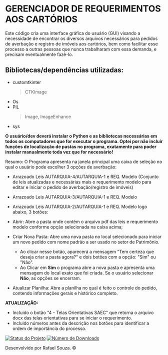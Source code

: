 # GERENCIADOR DE REQUERIMENTOS AOS CARTÓRIOS

Este código cria uma interface gráfica do usuário (GUI) visando a necessidade de encontrar os diversos arquivos necessários para pedidos de averbação e registro de imóveis aos cartórios, bem como facilitar esse processo a outras pessoas que nunca trabalharam com essa demanda, e precisam eventualmente fazê-lo.

## Bibliotecas/dependências utilizadas:
   - customtkinter
        > CTKImage
   - Os
   - PIL
        > Image, ImageEnhance
   - sys

<strong>O usuário/dev deverá instalar o Python e as bibliotecas necessárias em todos os computadores que for executar o programa. Optei por não incluir funções de localização de pastas no programa, exatamente para poder instalar manualmente toda vez que for necessário!</strong>
  
    
Resumo:
O Programa apresenta na janela principal uma caixa de seleção no qual o usuário pode escolher 3 opções de averbação:
   - Arrazoado Leis AUTARQUIA-4/AUTARQUIA-1 e REQ. Modelo (Conjunto de leis atualizadas e necessárias mais o requerimento modelo para editar e iniciar o pedido de averbação/registro de imóveis)
   - Arrazoado Leis AUTARQUIA-3/AUTARQUIA-1 e REQ. Modelo
   - Arrazoado Leis AUTARQUIA-2/AUTARQUIA-1 e REQ. Modelo
logo abaixo, 3 botões:
   - Abrir: Abre a pasta onde contém o arquivo pdf das leis e requerimento modelo conforme opção selecionada na caixa acima;
   - Criar Nova Pasta: Abre uma nova pasta no local selecionado para iniciar um novo pedido com nome padrão a ser usado no setor de Patrimônio.
     - Ao clicar nesse botão, aparecerá a mensagem "Tem certeza que deseja criar a pasta agora?" e dois botões com a opção: "Sim" ou "Não".
     - Ao Clicar em <strong>Sim</strong> o programa abre a nova pasta e apresenta uma mensagem do local exato que foi criada. Se o usuário selecionar <strong>Não</strong>, as opções se encerram.
     
   - Atualizar Planilha: Abre a planilha no qual é feito o controle do pedido, contendo informações gerais e histórico completo.
     
<strong>ATUALIZAÇÃO:</strong>
- Incluido o botão "4 - Telas Orientativas SAEC" que retorna o arquivo docx das telas orientativas para se iniciar o requerimento.
- Incluido números antes da descrição nos botões para identificar a ordem de importância do processo.

[![Status do Projeto](https://img.shields.io/badge/Status-Ready%20To%20Use!-brightgreen)](https://github.com/Rafaellauersdorf/GERENCIADOR-DE-REQUERIMENTOS-AOS-CART-RIOS/tree/main)
[![Número de Downloads](https://img.shields.io/github/downloads/Rafaellauersdorf/GERENCIADOR-DE-REQUERIMENTOS-AOS-CART-RIOS/total?cacheSeconds=0)](https://github.com/Rafaellauersdorf/GERENCIADOR-DE-REQUERIMENTOS-AOS-CART-RIOS/releases)


  
Desenvolvido por Rafael Souza. ©
